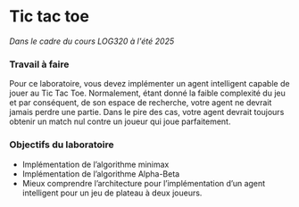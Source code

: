# Tic tac toe
*Dans le cadre du cours LOG320 à l'été 2025*

### Travail à faire
Pour ce laboratoire, vous devez implémenter un agent intelligent capable de jouer au Tic Tac Toe. Normalement, étant donné la faible complexité du jeu et par conséquent, de son espace de recherche, votre agent ne devrait jamais perdre une partie. Dans le pire des cas, votre agent devrait toujours obtenir un match nul contre un joueur qui joue parfaitement.

### Objectifs du laboratoire
- Implémentation de l’algorithme minimax
- Implémentation de l’algorithme Alpha-Beta
- Mieux comprendre l’architecture pour l’implémentation d’un agent intelligent pour un jeu de plateau à deux
joueurs.